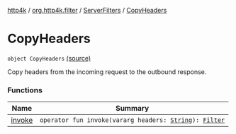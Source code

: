 [http4k](../../../index.md) / [org.http4k.filter](../../index.md) / [ServerFilters](../index.md) / [CopyHeaders](./index.md)

# CopyHeaders

`object CopyHeaders` [(source)](https://github.com/http4k/http4k/blob/master/http4k-core/src/main/kotlin/org/http4k/filter/ServerFilters.kt#L230)

Copy headers from the incoming request to the outbound response.

### Functions

| Name | Summary |
|---|---|
| [invoke](invoke.md) | `operator fun invoke(vararg headers: `[`String`](https://kotlinlang.org/api/latest/jvm/stdlib/kotlin/-string/index.html)`): `[`Filter`](../../../org.http4k.core/-filter/index.md) |

